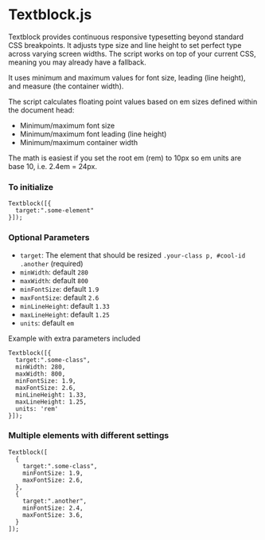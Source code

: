 # Textblock.js

Textblock provides continuous responsive typesetting beyond standard CSS breakpoints. It adjusts type size and line height to set perfect type across varying screen widths. The script works on top of your current CSS, meaning you may already have a fallback.

It uses minimum and maximum values for font size, leading (line height), and measure (the container width).

The script calculates floating point values based on em sizes defined within the document head:

- Minimum/maximum font size
- Minimum/maximum font leading (line height)
- Minimum/maximum container width

The math is easiest if you set the root em (rem) to 10px so em units are base 10, i.e. 2.4em = 24px.

### To initialize
```
Textblock([{
  target:".some-element"
}]);
```

### Optional Parameters
- `target`: The element that should be resized `.your-class p, #cool-id .another` (required)
- `minWidth`: default `280`
- `maxWidth`: default `800`
- `minFontSize`: default `1.9`
- `maxFontSize`: default `2.6`
- `minLineHeight`: default `1.33`
- `maxLineHeight`: default `1.25`
- `units`: default `em`

Example with extra parameters included

```
Textblock([{
  target:".some-class",
  minWidth: 280,
  maxWidth: 800,
  minFontSize: 1.9,
  maxFontSize: 2.6,
  minLineHeight: 1.33,
  maxLineHeight: 1.25,
  units: 'rem'
}]);
```

### Multiple elements with different settings

```
Textblock([
  {
    target:".some-class",
    minFontSize: 1.9,
    maxFontSize: 2.6,
  },
  {
    target:".another",
    minFontSize: 2.4,
    maxFontSize: 3.6,
  }
]);
